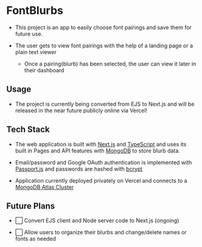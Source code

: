 # FontBlurbs

- This project is an app to easily choose font pairings and save them for future use.

- The user gets to view font pairings with the help of a landing page or a plain text viewer
    - Once a pairing(blurb) has been selected, the user can view it later in their dashboard

## Usage

- The project is currently being converted from EJS to Next.js and will be released in the near future publicly online via Vercel!

## Tech Stack

-  The web application is built with [Next.js](https://nextjs.org/) and [TypeScript](https://www.typescriptlang.org/) and uses its built in Pages and API features with [MongoDB](https://www.mongodb.com/) to store blurb data.

- Email/password and Google OAuth authentication is implemented with [Passport.js](http://www.passportjs.org/) and passwords are hashed with [bcrypt](https://www.npmjs.com/package/bcrypt)

- Application currently deployed privately on Vercel and connects to a [MongoDB Atlas Cluster](https://www.mongodb.com/cloud/atlas)

## Future Plans

- ⬜️ Convert EJS client and Node server code to Next.js (ongoing)

- ⬜️ Allow users to organize their blurbs and change/delete names or fonts as needed
